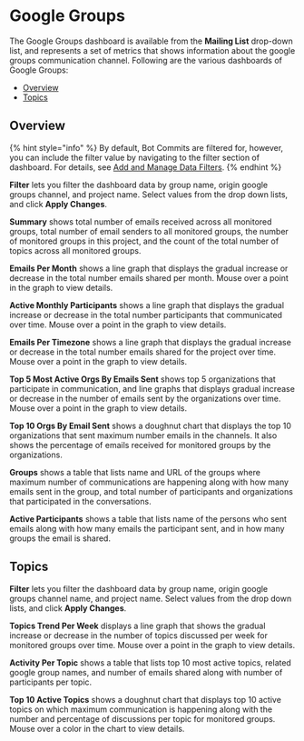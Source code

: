 # Google Groups

The Google Groups dashboard is available from the **Mailing List** drop-down list, and represents a set of metrics that shows information about the google groups communication channel.  Following are the various dashboards of Google Groups:

* [Overview](google-groups.md#overview)
* [Topics](google-groups.md#topics)

## Overview

{% hint style="info" %}
By default, Bot Commits are filtered for, however, you can include the filter value by navigating to the filter section of dashboard. For details, see [Add and Manage Data Filters](../../filter-data/add-and-manage-data-filters.md).
{% endhint %}

**Filter** lets you filter the dashboard data by group name, origin google groups channel, and project name. Select values from the drop down lists, and click **Apply Changes**.

**Summary** shows total number of emails received across all monitored groups, total number of email senders to all monitored groups, the number of monitored groups in this project, and the count of the total number of topics across all monitored groups.

**Emails Per Month** shows a line graph that displays the gradual increase or decrease in the total number emails shared per month. Mouse over a point in the graph to view details.

**Active Monthly Participants** shows a line graph that displays the gradual increase or decrease in the total number participants that communicated over time. Mouse over a point in the graph to view details.

**Emails Per Timezone** shows a line graph that displays the gradual increase or decrease in the total number emails shared for the project over time. Mouse over a point in the graph to view details.

**Top 5 Most Active Orgs By Emails Sent** shows top 5 organizations that participate in communication, and line graphs that displays gradual increase or decrease in the number of emails sent by the organizations over time. Mouse over a point in the graph to view details.

**Top 10 Orgs By Email Sent** shows a doughnut chart that displays the top 10 organizations that sent maximum number emails in the channels. It also shows the percentage of emails received for monitored groups by the organizations.

**Groups** shows a table that lists name and URL of the groups where maximum number of communications are happening along with how many emails sent in the group, and total number of participants and organizations that participated in the conversations.

**Active Participants** shows a table that lists name of the persons who sent emails along with how many emails the participant sent, and in how many groups the email is shared.

## Topics

**Filter** lets you filter the dashboard data by group name, origin google groups channel name, and project name. Select values from the drop down lists, and click **Apply Changes**.

**Topics Trend Per Week** displays a line graph that shows the gradual increase or decrease in the number of topics discussed per week for monitored groups over time. Mouse over a point in the graph to view details.

**Activity Per Topic** shows a table that lists top 10 most active topics, related google group names, and number of emails shared along with number of participants per topic.

**Top 10 Active Topics** shows a doughnut chart that displays top 10 active topics on which maximum communication is happening along with the number and percentage of discussions per topic for monitored groups. Mouse over a color in the chart to view details.

